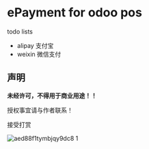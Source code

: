 # ePayment for odoo pos

todo lists

- alipay 支付宝
- weixin 微信支付


## 声明

**未经许可，不得用于商业用途！！** 

授权事宜请与作者联系！


接受打赏  

![aed88f1tymbjqy9dc8 1](https://cloud.githubusercontent.com/assets/1404460/8102186/a1209bf6-1050-11e5-9c22-f035c0e56b09.png)
